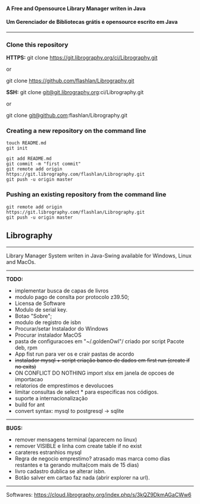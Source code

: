 #### A Free and Opensource Library Manager writen in Java

#### Um Gerenciador de Bibliotecas grátis e opensource escrito em Java

------

### Clone this repository 

**HTTPS:** 
git clone https://git.librography.org/ci/Librography.git

or 

git clone https://github.com/flashlan/Librography.git

**SSH:** 
git clone git@git.librography.org:ci/Librography.git

or 

git clone  git@github.com:flashlan/Librography.git



### Creating a new repository on the command line

```
touch README.md
git init

git add README.md
git commit -m "first commit"
git remote add origin https://git.librography.com/flashlan/Librography.git
git push -u origin master
```

### Pushing an existing repository from the command line

```
git remote add origin https://git.librography.com/flashlan/Librography.git
git push -u origin master
```

## Librography

---------

Library Manager System writen in Java-Swing available for Windows, Linux and MacOs.

-------

**TODO:**

* implementar busca de capas de livros
* modulo pago de conslta por protocolo z39.50;
* Licensa de Software
* Modulo de serial key. 
* Botao "Sobre";
* modulo  de registro de isbn
* Procurar/setar	Instalador do Windows
* Procurar instalador MacOS
* pasta de configuracoes em "~/.goldenOwl"/ criado por script Pacote deb, rpm
* App fist run para ver os e crair pastas de acordo
* ~~instalador mysql + script criação banco de dados em first run (create if no exits)~~
* ON CONFLICT DO NOTHING import xlsx em janela de opcoes  de importacao
* relatorios de emprestimos e devolucoes
* limitar consultas de select * para especificas nos códigos.
* suporte a internacionalização
* build for ant
* convert syntax: mysql to postgresql -> sqlite

---
**BUGS:**

* remover mensagens terminal (aparecem no linux)
* remover VISIBLE e linha com create table if no exist
* carateres estranhios mysql
* Regra de negocio emprestimo? atrasado mas marca como dias restantes e ta gerando multa(com mais de 15 dias)
* livro cadastro dublica se alterar isbn.
* Botão salver em cartao faz nada (abrir explorer na url).

---
Softwares:
https://cloud.librography.org/index.php/s/3kQZ9DkmAGaCWw6

